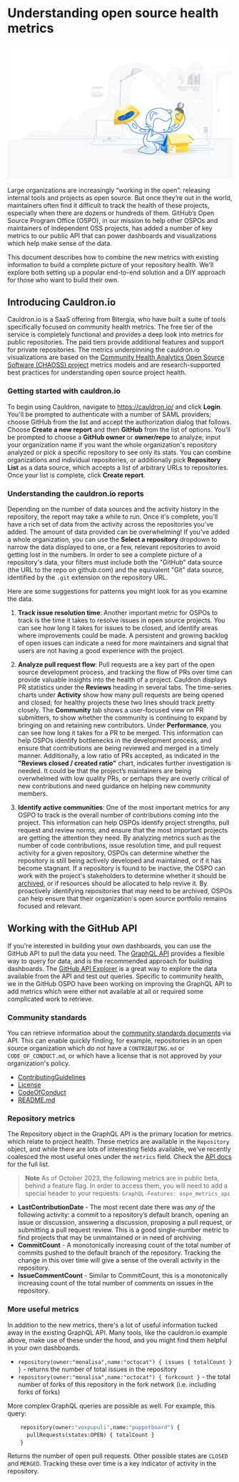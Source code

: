 # Understanding open source health metrics

![Octocat taking parts out of a box](/images/octocat-opening-box.jpeg)

Large organizations are increasingly “working in the open”: releasing internal tools and projects as open source. But once they’re out in the world, maintainers often find it difficult to track the health of these projects, especially when there are dozens or hundreds of them. GitHub’s Open Source Program Office (OSPO), in our mission to help other OSPOs and maintainers of independent OSS projects, has added a number of key metrics to our public API that can power dashboards and visualizations which help make sense of the data.

This document describes how to combine the new metrics with existing information to build a complete picture of your repository health. We'll explore both setting up a popular end-to-end solution and a DIY approach for those who want to build their own.

## Introducing Cauldron.io

Cauldron.io is a SaaS offering from Bitergia, who have built a suite of tools specifically focused on community health metrics. The free tier of the service is completely functional and provides a deep look into metrics for public repositories. The paid tiers provide additional features and support for private repositories. The metrics underpinning the cauldron.io visualizations are based on the [Community Health Analytics Open Source Software (CHAOSS) project](https://chaoss.community) metrics models and are research-supported best practices for understanding open source project health.

### Getting started with cauldron.io

To begin using Cauldron, navigate to https://cauldron.io/ and click **Login**. You'll be prompted to authenticate with a number of SAML providers; choose GitHub from the list and accept the authorization dialog that follows. Choose **Create a new report** and then **GitHub** from the list of options. You'll be prompted to choose a **GitHub owner** or **owner/repo** to analyze; input your organization name if you want the whole organization's repository analyzed or pick a specific repository to see only its stats. You can combine organizations and individual repositories, or additionally pick **Repository List** as a data source, which accepts a list of arbitrary URLs to repositories. Once your list is complete, click **Create report**.

### Understanding the cauldron.io reports

Depending on the number of data sources and the activity history in the repository, the report may take a while to run. Once it's complete, you'll have a rich set of data from the activity across the repositories you've added. The amount of data provided can be overwhelming! If you've added a whole organization, you can use the **Select a repository** dropdown to narrow the data displayed to one, or a few, relevant repositories to avoid getting lost in the numbers. In order to see a complete picture of a repository's data, your filters must include both the "GitHub" data source (the URL to the repo on github.com) and the equivalent "Git" data source, identified by the `.git` extension on the repository URL.

Here are some suggestions for patterns you might look for as you examine the data.

1. **Track issue resolution time**: Another important metric for OSPOs to track is the time it takes to resolve issues in open source projects. You can see how long it takes for issues to be closed, and identify areas where improvements could be made. A persistent and growing backlog of open issues can indicate a need for more maintainers and signal that users are not having a good experience with the project.

2. **Analyze pull request flow**: Pull requests are a key part of the open source development process, and tracking the flow of PRs over time can provide valuable insights into the health of a project. Cauldron displays PR statistics under the **Reviews** heading in several tabs. The time-series charts under **Activity** show how many pull requests are being opened and closed; for healthy projects these two lines should track pretty closely. The **Community** tab shows a user-focused view on PR submitters, to show whether the community is continuing to expand by bringing on and retaining new contributors. Under **Performance**, you can see how long it takes for a PR to be merged. This information can help OSPOs identify bottlenecks in the development process, and ensure that contributions are being reviewed and merged in a timely manner. Additionally, a low ratio of PRs accepted, as indicated in the **"Reviews closed / created ratio"** chart, indicates further investigation is needed. It could be that the project’s maintainers are being overwhelmed with low quality PRs, or perhaps they are overly critical of new contributions and need guidance on helping new community members.

3. **Identify active communities**: One of the most important metrics for any OSPO to track is the overall number of contributions coming into the project. This information can help OSPOs identify project strengths, pull request and review norms, and ensure that the most important projects are getting the attention they need. By analyzing metrics such as the number of code contributions, issue resolution time, and pull request activity for a given repository, OSPOs can determine whether the repository is still being actively developed and maintained, or if it has become stagnant. If a repository is found to be inactive, the OSPO can work with the project's stakeholders to determine whether it should be [archived](https://docs.github.com/en/repositories/archiving-a-github-repository), or if resources should be allocated to help revive it. By proactively identifying repositories that may need to be archived, OSPOs can help ensure that their organization's open source portfolio remains focused and relevant.

## Working with the GitHub API

If you're interested in building your own dashboards, you can use the GitHub API to pull the data you need. The [GraphQL API](https://docs.github.com/en/graphql) provides a flexible way to query for data, and is the recommended approach for building dashboards. The [GitHub API Explorer](https://docs.github.com/en/rest/overview/explorer) is a great way to explore the data available from the API and test out queries. Specific to community health, we in the GitHub OSPO have been working on improving the GraphQL API to add metrics which were either not available at all or required some complicated work to retrieve.

### Community standards

You can retrieve information about the [community standards documents](https://docs.github.com/en/communities/setting-up-your-project-for-healthy-contributions/creating-a-default-community-health-file) via API. This can enable quickly finding, for example, repositories in an open source organization which do not have a `CONTRIBUTING.md` or `CODE_OF_CONDUCT.md`, or which have a license that is not approved by your organization's policy.

- [ContributingGuidelines](https://docs.github.com/en/graphql/reference/objects#contributingguidelines)
- [License](https://docs.github.com/en/graphql/reference/objects#license)
- [CodeOfConduct](https://docs.github.com/en/graphql/reference/objects#codeofconduct)
- [README.md](https://docs.github.com/en/graphql/reference/objects#readme)

### Repository metrics

The Repository object in the GraphQL API is the primary location for metrics which relate to project health. These metrics are available in the `Repository` object, and while there are lots of interesting fields available, we've recently coalesced the most useful ones under the `metrics` field. Check the [API docs](https://docs.github.com/en/graphql/reference/objects#repository) for the full list.

> **Note**
> As of October 2023, the following metrics are in public beta, behind a feature flag. In order to access them, you will need to add a special header to your requests: `GraphQL-Features: ospo_metrics_api`

- **LastContributionDate** - The most recent date there was _any of_ the following activity: a commit to a repository’s default branch, opening an issue or discussion, answering a discussion, proposing a pull request, or submitting a pull request review. This is a good single-number metric to find projects that may be unmaintained or in need of archiving.
- **CommitCount** - A monotonically increasing count of the total number of commits pushed to the default branch of the repository. Tracking the change in this over time will give a sense of the overall activity in the repository.
- **IssueCommentCount** - Similar to CommitCount, this is a monotonically increasing count of the total number of comments on issues in the repository.

### More useful metrics

In addition to the new metrics, there's a lot of useful information tucked away in the existing GraphQL API. Many tools, like the cauldron.io example above, make use of these under the hood, and you might find them helpful in your own dashboards.

- `repository(owner:"monalisa",name:"octocat") { issues { totalCount } }` - returns the number of total issues in the repository
- `repository(owner:"monalisa",name:"octocat") { forkcount }` - the total number of forks of this repository in the fork network (i.e. including forks of forks)

More complex GraphQL queries are possible as well. For example, this query:

```graphql
    repository(owner:"voxpupuli",name:"puppetboard") {
      pullRequests(states:OPEN) { totalCount }
    }
```

Returns the number of open pull requests. Other possible states are `CLOSED` and `MERGED`. Tracking these over time is a key indicator of activity in the repository.
